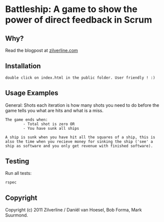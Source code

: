 Battleship: A game to show the power of direct feedback in Scrum
====================

Why?
----

Read the blogpost at [zilverline.com](http://blog.zilverline.com/2012/04/01/the-power-of-feedback-in-scrum/)

Installation
------------
	double click on index.html in the public folder. User friendly ! :)

Usage Examples
--------------
General:
	Shots each iteration is how many shots you need to do before the game tells you what are hits and what is a miss.

	The game ends when:
			- Total shot is zero OR
			- You have sunk all ships

	A ship is sunk when you have hit all the squares of a ship, this is also the time when you recieve money for sinking the ship ('see' a ship as software and you only get revenue with finished software). 

Testing
-------
Run all tests:

	rspec

Copyright
---------
Copyright (c) 2011 Zilverline / Daniël van Hoesel, Bob Forma, Mark Suurmond.